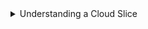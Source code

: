 <details class=info-icon>
<summary title="Select to expand">Understanding a Cloud Slice</summary>
- A cloud slice is a subset of a cloud platform subscription that has been assigned to a user account which was provisioned for you to use for the duration of this challenge lab. It provides temporary access to a subset of resources available in a cloud subscription so that you can learn the concepts in this challenge lab without having to configure your own subscription.
- A cloud slice has restrictions on the types of administrative activities that are allowed. Please follow the instructions carefully, especially with regard to names and other configuration details.
</details>
